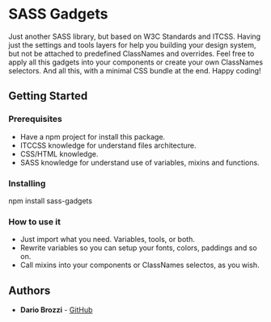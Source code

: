 # SASS Gadgets
Just another SASS library, but based on W3C Standards and ITCSS. Having just the settings and tools layers for help you building your design system, but not be attached to predefined ClassNames and overrides. Feel free to apply all this gadgets into your components or create your own ClassNames selectors. And all this, with a minimal CSS bundle at the end. Happy coding!

## Getting Started

### Prerequisites
- Have a npm project for install this package.
- ITCCSS knowledge for understand files architecture.
- CSS/HTML knowledge.
- SASS knowledge for understand use of variables, mixins and functions.

### Installing
npm install sass-gadgets

### How to use it
- Just import what you need. Variables, tools, or both.
- Rewrite variables so you can setup your fonts, colors, paddings and so on.
- Call mixins into your components or ClassNames selectos, as you wish.

## Authors

* **Dario Brozzi** - [GitHub](https://github.com/dariobrozzi)
